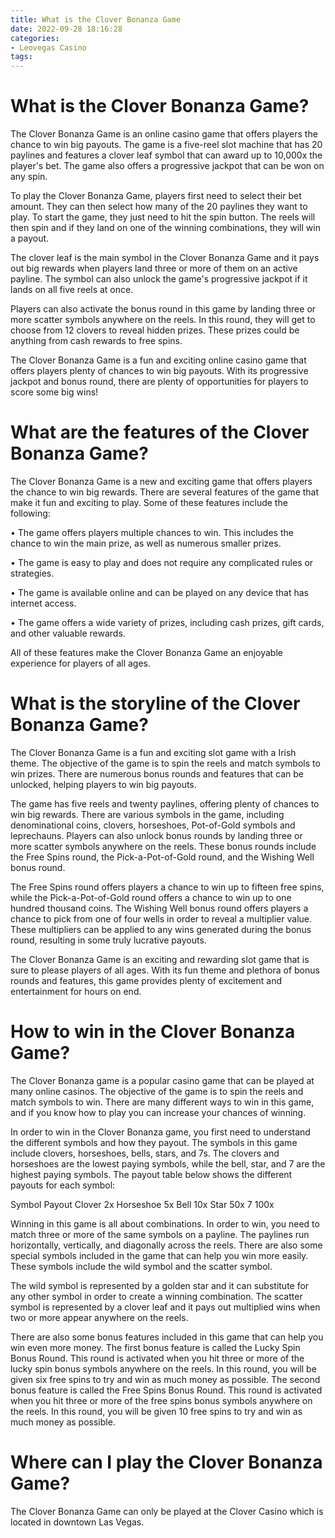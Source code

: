 ```yaml
---
title: What is the Clover Bonanza Game 
date: 2022-09-28 18:16:28
categories:
- Leovegas Casino
tags:
---
```



#  What is the Clover Bonanza Game? 

The Clover Bonanza Game is an online casino game that offers players the chance to win big payouts. The game is a five-reel slot machine that has 20 paylines and features a clover leaf symbol that can award up to 10,000x the player's bet. The game also offers a progressive jackpot that can be won on any spin. 

To play the Clover Bonanza Game, players first need to select their bet amount. They can then select how many of the 20 paylines they want to play. To start the game, they just need to hit the spin button. The reels will then spin and if they land on one of the winning combinations, they will win a payout. 

The clover leaf is the main symbol in the Clover Bonanza Game and it pays out big rewards when players land three or more of them on an active payline. The symbol can also unlock the game's progressive jackpot if it lands on all five reels at once. 

Players can also activate the bonus round in this game by landing three or more scatter symbols anywhere on the reels. In this round, they will get to choose from 12 clovers to reveal hidden prizes. These prizes could be anything from cash rewards to free spins. 

The Clover Bonanza Game is a fun and exciting online casino game that offers players plenty of chances to win big payouts. With its progressive jackpot and bonus round, there are plenty of opportunities for players to score some big wins!

#  What are the features of the Clover Bonanza Game? 

The Clover Bonanza Game is a new and exciting game that offers players the chance to win big rewards. There are several features of the game that make it fun and exciting to play. Some of these features include the following: 

• The game offers players multiple chances to win. This includes the chance to win the main prize, as well as numerous smaller prizes.

• The game is easy to play and does not require any complicated rules or strategies.

• The game is available online and can be played on any device that has internet access.

• The game offers a wide variety of prizes, including cash prizes, gift cards, and other valuable rewards.

All of these features make the Clover Bonanza Game an enjoyable experience for players of all ages.

#  What is the storyline of the Clover Bonanza Game? 

The Clover Bonanza Game is a fun and exciting slot game with a Irish theme. The objective of the game is to spin the reels and match symbols to win prizes. There are numerous bonus rounds and features that can be unlocked, helping players to win big payouts. 

The game has five reels and twenty paylines, offering plenty of chances to win big rewards. There are various symbols in the game, including denominational coins, clovers, horseshoes, Pot-of-Gold symbols and leprechauns. Players can also unlock bonus rounds by landing three or more scatter symbols anywhere on the reels. These bonus rounds include the Free Spins round, the Pick-a-Pot-of-Gold round, and the Wishing Well bonus round. 

The Free Spins round offers players a chance to win up to fifteen free spins, while the Pick-a-Pot-of-Gold round offers a chance to win up to one hundred thousand coins. The Wishing Well bonus round offers players a chance to pick from one of four wells in order to reveal a multiplier value. These multipliers can be applied to any wins generated during the bonus round, resulting in some truly lucrative payouts. 

The Clover Bonanza Game is an exciting and rewarding slot game that is sure to please players of all ages. With its fun theme and plethora of bonus rounds and features, this game provides plenty of excitement and entertainment for hours on end.

#  How to win in the Clover Bonanza Game? 

The Clover Bonanza game is a popular casino game that can be played at many online casinos. The objective of the game is to spin the reels and match symbols to win. There are many different ways to win in this game, and if you know how to play you can increase your chances of winning.

In order to win in the Clover Bonanza game, you first need to understand the different symbols and how they payout. The symbols in this game include clovers, horseshoes, bells, stars, and 7s. The clovers and horseshoes are the lowest paying symbols, while the bell, star, and 7 are the highest paying symbols. The payout table below shows the different payouts for each symbol:

Symbol Payout
Clover 2x
Horseshoe 5x
Bell 10x
Star 50x
7 100x



 Winning in this game is all about combinations. In order to win, you need to match three or more of the same symbols on a payline. The paylines run horizontally, vertically, and diagonally across the reels. There are also some special symbols included in the game that can help you win more easily. These symbols include the wild symbol and the scatter symbol.

The wild symbol is represented by a golden star and it can substitute for any other symbol in order to create a winning combination. The scatter symbol is represented by a clover leaf and it pays out multiplied wins when two or more appear anywhere on the reels.

There are also some bonus features included in this game that can help you win even more money. The first bonus feature is called the Lucky Spin Bonus Round. This round is activated when you hit three or more of the lucky spin bonus symbols anywhere on the reels. In this round, you will be given six free spins to try and win as much money as possible. The second bonus feature is called the Free Spins Bonus Round. This round is activated when you hit three or more of the free spins bonus symbols anywhere on the reels. In this round, you will be given 10 free spins to try and win as much money as possible.

#  Where can I play the Clover Bonanza Game?

The Clover Bonanza Game can only be played at the Clover Casino which is located in downtown Las Vegas.